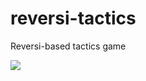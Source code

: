 # reversi-tactics

Reversi-based tactics game

![](https://i.gyazo.com/d13f5e153fa9a7d37e32111e860b48dc.png)
